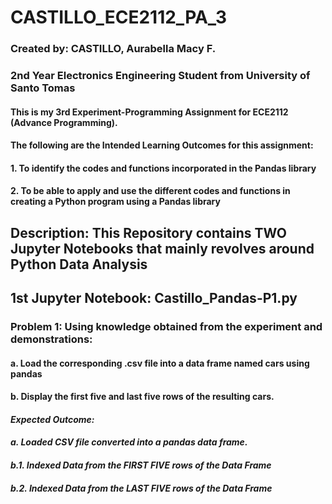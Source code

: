 # CASTILLO_ECE2112_PA_3
### Created by: CASTILLO, Aurabella Macy F.
### 2nd Year Electronics Engineering Student from University of Santo Tomas
#### This is my 3rd Experiment-Programming Assignment for ECE2112 (Advance Programming).
#### The following are the Intended Learning Outcomes for this assignment:
#### 1. To identify the codes and functions incorporated in the Pandas library
#### 2. To be able to apply and use the different codes and functions in creating a Python program using a Pandas library
## **Description**: This Repository contains TWO Jupyter Notebooks that mainly revolves around Python Data Analysis
## 1st Jupyter Notebook: Castillo_Pandas-P1.py
### **Problem 1**: Using knowledge obtained from the experiment and demonstrations:
#### a. Load the corresponding .csv file into a data frame named cars using pandas
#### b. Display the first five and last five rows of the resulting cars.
#### *Expected Outcome:*
#### *a. Loaded CSV file converted into a pandas data frame.*
#### *b.1. Indexed Data from the FIRST FIVE rows of the Data Frame*
#### *b.2. Indexed Data from the LAST FIVE rows of the Data Frame*
